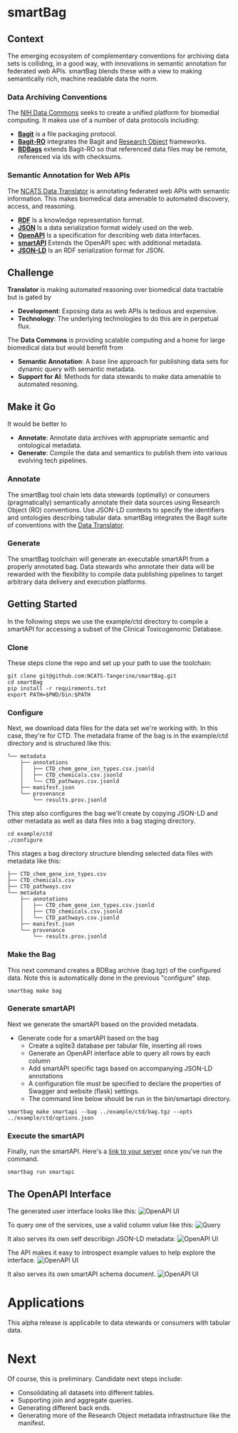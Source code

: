 # smartBag

## Context

The emerging ecosystem of complementary conventions for archiving data sets is colliding, in a good way, with innovations in semantic annotation for federated web APIs. smartBag blends these with a view to making semantically rich, machine readable data the norm.

### Data Archiving Conventions

The [NIH Data Commons](https://commonfund.nih.gov/bd2k/commons) seeks to create a unified platform for biomedial computing. It makes use of a number of data protocols including:

* **[Bagit](https://en.wikipedia.org/wiki/BagIt)** is a file packaging protocol.
* **[Bagit-RO](https://github.com/ResearchObject/bagit-ro)** integrates the Bagit and [Research Object](http://www.researchobject.org/) frameworks.
* **[BDBags](http://bd2k.ini.usc.edu/tools/bdbag/)** extends Bagit-RO so that referenced data files may be remote, referenced via ids with checksums.

### Semantic Annotation for Web APIs

The [NCATS Data Translator](https://ncats.nih.gov/translator) is annotating federated web APIs with semantic information. This makes biomedical data amenable to automated discovery, access, and reasoning.

* **[RDF](https://www.w3.org/RDF/)** Is a knowledge representation format.
* **[JSON](https://www.json.org/)** Is a data serialization format widely used on the web.
* **[OpenAPI](https://en.wikipedia.org/wiki/OpenAPI_Specification)** Is a specification for describing web data interfaces.
* **[smartAPI](http://smart-api.info/)** Extends the OpenAPI spec with additional metadata.
* **[JSON-LD](https://json-ld.org/)** Is an RDF serialization format for JSON.

## Challenge

**Translator** is making automated reasoning over biomedical data tractable but is gated by

* **Development**: Exposing data as web APIs is tedious and expensive.
* **Technology**: The underlying technologies to do this are in perpetual flux.

The **Data Commons** is providing scalable computing and a home for large biomedical data but would benefit from

* **Semantic Annotation**: A base line approach for publishing data sets for dynamic query with semantic metadata.
* **Support for AI**: Methods for data stewards to make data amenable to automated resoning. 

## Make it Go

It would be better to

  * **Annotate**: Annotate data archives with appropriate semantic and ontological metadata.
  * **Generate**: Compile the data and semantics to publish them into various evolving tech pipelines.

### Annotate

The smartBag tool chain lets data stewards (optimally) or consumers (pragmatically) semantically annotate their data sources using Research Object (RO) conventions. Use JSON-LD contexts to specify the identifiers and ontologies describing tabular data. smartBag integrates the Bagit suite of conventions with the [Data Translator](https://ncats.nih.gov/translator).

### Generate

The smartBag toolchain will generate an executable smartAPI from a properly annotated bag. Data stewards who annotate their data will be rewarded with the flexibility to compile data publishing pipelines to target arbitrary data delivery and execution platforms.

## Getting Started

In the following steps we use the example/ctd directory to compile a smartAPI for accessing a subset of the Clinical Toxicogenomic Database.

### Clone

These steps clone the repo and set up your path to use the toolchain:

```
git clone git@github.com:NCATS-Tangerine/smartBag.git
cd smartBag
pip install -r requirements.txt
export PATH=$PWD/bin:$PATH
```

### Configure

Next, we download data files for the data set we're working with. In this case, they're for CTD. The metadata frame of the bag is in the example/ctd directory and is structured like this:
```
└── metadata
    ├── annotations
    │   ├── CTD_chem_gene_ixn_types.csv.jsonld
    │   ├── CTD_chemicals.csv.jsonld
    │   └── CTD_pathways.csv.jsonld
    ├── manifest.json
    └── provenance
        └── results.prov.jsonld
```
This step also configures the bag we'll create by copying JSON-LD and other metadata as well as data files into a bag staging directory.
```
cd example/ctd
./configure
```

This stages a bag directory structure blending selected data files with metadata like this:
```
├── CTD_chem_gene_ixn_types.csv
├── CTD_chemicals.csv
├── CTD_pathways.csv
└── metadata
    ├── annotations
    │   ├── CTD_chem_gene_ixn_types.csv.jsonld
    │   ├── CTD_chemicals.csv.jsonld
    │   └── CTD_pathways.csv.jsonld
    ├── manifest.json
    └── provenance
        └── results.prov.jsonld
```

### Make the Bag

This next command creates a BDBag archive (bag.tgz) of the configured data. Note this is automatically done in the previous "configure" step.

```
smartbag make bag
```

### Generate smartAPI

Next we generate the smartAPI based on the provided metadata.

* Generate code for a smartAPI based on the bag
  * Create a sqlite3 database per tabular file, inserting all rows
  * Generate an OpenAPI interface able to query all rows by each column
  * Add smartAPI specific tags based on accompanying JSON-LD annotations
  * A configuration file must be specified to declare the properties of Swagger and website (flask) settings.
  * The command line below should be run in the bin/smartapi directory.
  
```
smartbag make smartapi --bag ../example/ctd/bag.tgz --opts ../example/ctd/options.json
```

### Execute the smartAPI

Finally, run the smartAPI. Here's a [link to your server](http://localhost:5000/apidocs/#/) once you've run the command.

```
smartbag run smartapi 
```


## The OpenAPI Interface

The generated user interface looks like this:
![OpenAPI UI](https://github.com/NCATS-Tangerine/smartBag/blob/master/img/image1.png?raw=true)

To query one of the services, use a valid column value like this:
![Query](https://github.com/NCATS-Tangerine/smartBag/blob/master/img/image2.png?raw=true)

It also serves its own self describign JSON-LD metadata:
![OpenAPI UI](https://github.com/NCATS-Tangerine/smartBag/blob/master/img/image3.png?raw=true)

The API makes it easy to introspect example values to help explore the interface.
![OpenAPI UI](https://github.com/NCATS-Tangerine/smartBag/blob/master/img/image4.png?raw=true)

It also serves its own smartAPI schema document.
![OpenAPI UI](https://github.com/NCATS-Tangerine/smartBag/blob/master/img/image5.png?raw=true)

# Applications

This alpha release is applicabile to data stewards or consumers with tabular data.

# Next

Of course, this is preliminary. Candidate next steps include:
* Consolidating all datasets into different tables.
* Supporting join and aggregate queries.
* Generating different back ends.
* Generating more of the Research Object metadata infrastructure like the manifest.




  

